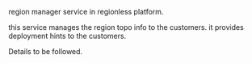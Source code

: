 region manager service in regionless platform.

this service manages the region topo info to the customers. it provides deployment hints to the customers.

Details to be followed.
